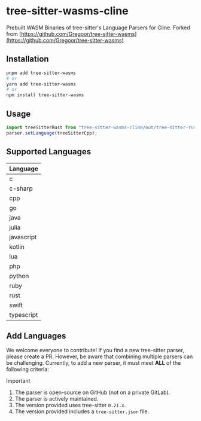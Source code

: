 # tree-sitter-wasms-cline
Prebuilt WASM Binaries of tree-sitter's Language Parsers for Cline. Forked from [https://github.com/Gregoor/tree-sitter-wasms](https://github.com/Gregoor/tree-sitter-wasms)

## Installation

```bash
pnpm add tree-sitter-wasms
# or
yarn add tree-sitter-wasms
# or
npm install tree-sitter-wasms
```

## Usage

```ts
import treeSitterRust from "tree-sitter-wasms-cline/out/tree-sitter-rust.wasm"
parser.setLanguage(treeSitterCpp);
```

## Supported Languages

| Language   |
|------------|
| c          |
| c-sharp    |
| cpp        |
| go         |
| java       |
| julia      |
| javascript |
| kotlin     |
| lua        |
| php        |
| python     |
| ruby       |
| rust       |
| swift      |
| typescript |


## Add Languages
We welcome everyone to contribute! If you find a new tree-sitter parser, please create a PR.
However, be aware that combining multiple parsers can be challenging. Currently, to add a new parser, it must meet **ALL** of the following criteria:
> [!IMPORTANT]  
> 1. The parser is open-source on GitHub (not on a private GitLab).
> 2. The parser is actively maintained.
> 3. The version provided uses tree-sitter `0.21.x`.
> 4. The version provided includes a `tree-sitter.json` file.
